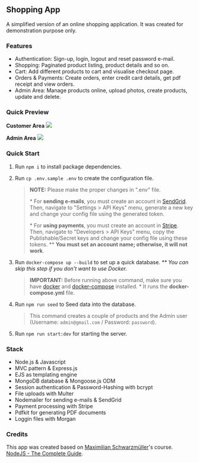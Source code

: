 ## Shopping App

A simplified version of an online shopping application. It was created for demonstration purpose only.

### Features

- Authentication: Sign-up, login, logout and reset password e-mail.
- Shopping: Paginated product listing, product details and so on.
- Cart: Add different products to cart and visualise checkout page.
- Orders & Payments: Create orders, enter credit card details, get pdf receipt and view orders.
- Admin Area: Manage products online, upload photos, create products, update and delete.

### Quick Preview

**Customer Area**
<kbd>
    <img src="./quick-preview.gif">
</kbd>

**Admin Area**
<kbd>
    <img src="./quick-preview-admin.gif">
</kbd>

### Quick Start

1. Run `npm i` to install package dependencies.

2. Run `cp .env.sample .env` to create the configuration file.
    > **NOTE:** Please make the proper changes in ".env" file. 
    >
    > \* For **sending e-mails**, you must create an account in [SendGrid](https://sendgrid.com). Then, navigate to "Settings > API Keys" menu, generate a new key and change your config file using the generated token.
    >
    > \* For **using payments**, you must create an account in [Stripe](https://stripe.com). Then, navigate to "Developers > API Keys" menu, copy the Publishable/Secret keys and change your config file using these tokens. ** **You must set an account name; otherwise, it will not work**.

3. Run `docker-compose up --build` to set up a quick database. _** You can skip this step if you don't want to use Docker._

    > **IMPORTANT:** Before running above command, make sure you have [docker](https://docs.docker.com/engine/install/) and [docker-compose](https://docs.docker.com/compose/install/) installed. * It runs the **docker-compose.yml** file.

4. Run `npm run seed` to Seed data into the database.

    > This command creates a couple of products and the Admin user (Username: `admin@gmail.com` / Password: `password`).

5. Run `npm run start:dev` for starting the server.

### Stack

- Node.js & Javascript
- MVC pattern & Express.js
- EJS as templating engine
- MongoDB database & Mongoose.js ODM
- Session authentication & Password-Hashing with bcrypt
- File uploads with Multer
- Nodemailer for sending e-mails & SendGrid
- Payment processing with Stripe
- Pdfkit for generating PDF documents
- Loggin files with Morgan

### Credits

This app was created based on [Maximilian Schwarzmüller](https://academind.com/team/#maximilian)'s course. [NodeJS - The Complete Guide](https://academind.com/learn/our-courses/).
